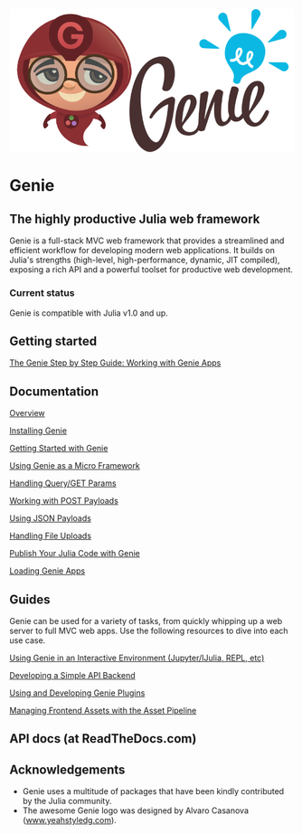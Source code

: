 ![Genie Logo](content/img/genie_logo.png)

# Genie

## The highly productive Julia web framework

Genie is a full-stack MVC web framework that provides a streamlined and efficient workflow for developing modern web applications. It builds on Julia's strengths (high-level, high-performance, dynamic, JIT compiled), exposing a rich API and a powerful toolset for productive web development.

### Current status

Genie is compatible with Julia v1.0 and up.

## Getting started

[The Genie Step by Step Guide: Working with Genie Apps](content/Working_with_Genie_Apps.md)

## Documentation

[Overview](1--Overview.md)

[Installing Genie](2--Installing_Genie.md)

[Getting Started with Genie](3--Getting_Started.md)

[Using Genie as a Micro Framework](4--Developing_Micro_Apps.md)

[Handling Query/GET Params](5--Handling_Query_Params.md)

[Working with POST Payloads](6--Working_with_POST_Payloads.md)

[Using JSON Payloads](7--Using_JSON_Payloads.md)

[Handling File Uploads](8--Handling_File_Uploads.md)

[Publish Your Julia Code with Genie](9--Publishing_Your_Julia_Code_Online_With_Genie_Apps.md)

[Loading Genie Apps](10--Loading_Genie_Apps.md)

## Guides

Genie can be used for a variety of tasks, from quickly whipping up a web server to full MVC web apps. Use the following resources to dive into each use case.

[Using Genie in an Interactive Environment (Jupyter/IJulia, REPL, etc)](content/Interactive_environment.md)

[Developing a Simple API Backend](content/Simple_API_backend.md)

[Using and Developing Genie Plugins](content/Genie_Plugins.md)

[Managing Frontend Assets with the Asset Pipeline](content/Frontend_assets.md)

## API docs (at ReadTheDocs.com)

## Acknowledgements

* Genie uses a multitude of packages that have been kindly contributed by the Julia community.
* The awesome Genie logo was designed by Alvaro Casanova (www.yeahstyledg.com).
